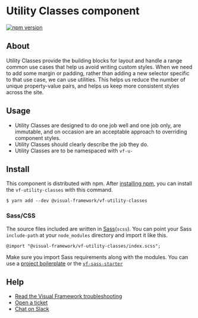 # Utility Classes component

[![npm version](https://badge.fury.io/js/%40visual-framework%2Fvf-utility-classes.svg)](https://badge.fury.io/js/%40visual-framework%2Fvf-utility-classes)

## About

Utility Classes provide the building blocks for layout and handle a range common use cases that help us avoid writing custom styles. When we need to add some margin or padding, rather than adding a new selector specific to that use case, we can use utilities. This helps us reduce the number of unique property-value pairs, and helps us keep more consistent styles across the site.

## Usage

- Utility Classes are designed to do one job well and one job only, are immutable, and on occasion are an acceptable approach to overriding component styles.
- Utility Classes should clearly describe the job they do.
- Utility Classes are to be namespaced with `vf-u-`

## Install

This component is distributed with npm. After [installing npm](https://www.npmjs.com/get-npm), you can install the `vf-utility-classes` with this command.

```
$ yarn add --dev @visual-framework/vf-utility-classes
```

### Sass/CSS

The source files included are written in [Sass](http://sass-lang.com)(`scss`). You can point your Sass `include-path` at your `node_modules` directory and import it like this.

```
@import "@visual-framework/vf-utility-classes/index.scss";
```

Make sure you import Sass requirements along with the modules. You can use a [project boilerplate](https://visual-framework.github.io/vf-core/building/) or the [`vf-sass-starter`](https://visual-framework.github.io/vf-core/components/vf-sass-starter/)

## Help

- [Read the Visual Framework troubleshooting](https://visual-framework.github.io/vf-welcome/troubleshooting/)
- [Open a ticket](https://github.com/visual-framework/vf-core/issues)
- [Chat on Slack](https://join.slack.com/t/visual-framework/shared_invite/enQtNDAxNzY0NDg4NTY0LWFhMjEwNGY3ZTk3NWYxNWVjOWQ1ZWE4YjViZmY1YjBkMDQxMTNlNjQ0N2ZiMTQ1ZTZiMGM4NjU5Y2E0MjM3ZGQ)
